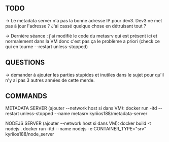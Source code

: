 ## TODO

-> Le metadata server n'a pas la bonne adresse IP pour dev3. Dev3 ne met pas à jour
l'adresse ? J'ai cassé quelque chose en détruisant tout ?

-> Dernière séance : j'ai modifié le code du metasrv qui est présent ici
et normalement dans la VM donc c'est pas ça le problème a priori (check ce qui 
en tourne --restart unless-stopped)



## QUESTIONS

-> demander à ajouter les parties stupides et inutiles dans le sujet pour qu'il
n'y ai pas 3 autres années de cette merde.

## COMMANDS

METADATA SERVER (ajouter --network host si dans VM):
docker run -itd --restart unless-stopped --name metasrv kyriios188/metadata-server

NODEJS SERVER (ajouter --network host si dans VM):
docker build -t nodejs .
docker run -itd --name nodejs -e CONTAINER_TYPE="srv" kyriios188/node_server
